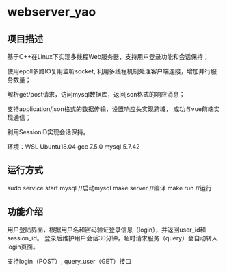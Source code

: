 # webserver_yao

## 项目描述

基于C++在Linux下实现多线程Web服务器，支持用户登录功能和会话保持；

使用epoll多路IO复用监听socket, 利用多线程机制处理客户端连接，增加并行服务数量；

解析get/post请求，访问mysql数据库，返回json格式的响应消息；

支持application/json格式的数据传输，设置响应头实现跨域， 成功与vue前端实现通信；

利用SessionID实现会话保持。　　


环境：WSL Ubuntu18.04  gcc 7.5.0  mysql 5.7.42

## 运行方式
sudo service start mysql  //启动mysql
make server  //编译
make run  //运行

## 功能介绍
用户登陆界面，根据用户名和密码验证登录信息（login），并返回user_id和session_id。
登录后维护用户会话30分钟，超时请求服务（query）会自动转入login页面。

支持login（POST）, query_user（GET）接口

